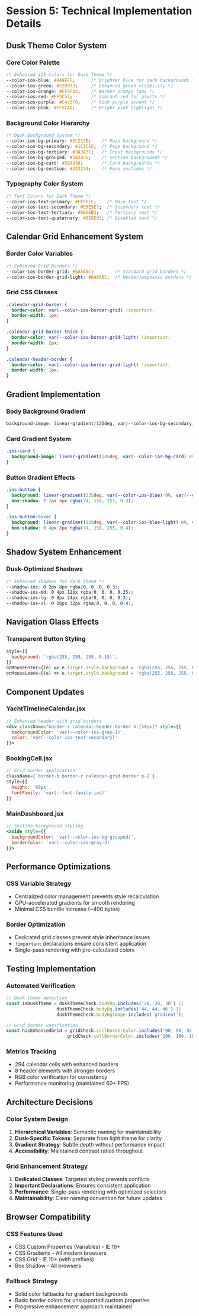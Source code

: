 # Session 5: Technical Implementation Details

## Dusk Theme Color System

### Core Color Palette
```css
/* Enhanced iOS Colors for Dusk Theme */
--color-ios-blue: #4A9EFF;      /* Brighter blue for dark backgrounds */
--color-ios-green: #52D973;     /* Enhanced green visibility */
--color-ios-orange: #FF9F33;    /* Warmer orange tone */
--color-ios-red: #FF5C52;       /* Vibrant red for alerts */
--color-ios-purple: #C470F0;    /* Rich purple accent */
--color-ios-pink: #FF5CAD;      /* Bright pink highlight */
```

### Background Color Hierarchy
```css
/* Dusk Background System */
--color-ios-bg-primary: #2C2C2E;    /* Main background */
--color-ios-bg-secondary: #1C1C1E;  /* Page background */
--color-ios-bg-tertiary: #3A3A3C;   /* Input backgrounds */
--color-ios-bg-grouped: #242426;    /* Section backgrounds */
--color-ios-bg-card: #383838;       /* Card backgrounds */
--color-ios-bg-section: #323234;    /* Form sections */
```

### Typography Color System
```css
/* Text Colors for Dark Theme */
--color-ios-text-primary: #FFFFFF;    /* Main text */
--color-ios-text-secondary: #E5E5E7;  /* Secondary text */
--color-ios-text-tertiary: #AEAEB2;   /* Tertiary text */
--color-ios-text-quaternary: #8E8E93; /* Disabled text */
```

## Calendar Grid Enhancement System

### Border Color Variables
```css
/* Enhanced Grid Borders */
--color-ios-border-grid: #5A5A5C;        /* Standard grid borders */
--color-ios-border-grid-light: #6A6A6C;  /* Header/emphasis borders */
```

### Grid CSS Classes
```css
.calendar-grid-border {
  border-color: var(--color-ios-border-grid) !important;
  border-width: 1px;
}

.calendar-grid-border-thick {
  border-color: var(--color-ios-border-grid-light) !important;
  border-width: 2px;
}

.calendar-header-border {
  border-color: var(--color-ios-border-grid-light) !important;
  border-width: 1px;
}
```

## Gradient Implementation

### Body Background Gradient
```css
background-image: linear-gradient(135deg, var(--color-ios-bg-secondary) 0%, #171719 100%);
```

### Card Gradient System
```css
.ios-card {
  background-image: linear-gradient(145deg, var(--color-ios-bg-card) 0%, #2E2E30 100%);
}
```

### Button Gradient Effects
```css
.ios-button {
  background: linear-gradient(135deg, var(--color-ios-blue) 0%, var(--color-ios-blue-dark) 100%);
  box-shadow: 0 2px 4px rgba(74, 158, 255, 0.3);
}

.ios-button:hover {
  background: linear-gradient(135deg, var(--color-ios-blue-light) 0%, var(--color-ios-blue) 100%);
  box-shadow: 0 4px 8px rgba(74, 158, 255, 0.4);
}
```

## Shadow System Enhancement

### Dusk-Optimized Shadows
```css
/* Enhanced shadows for dark theme */
--shadow-ios: 0 2px 8px rgba(0, 0, 0, 0.3);
--shadow-ios-md: 0 4px 12px rgba(0, 0, 0, 0.25);
--shadow-ios-lg: 0 8px 24px rgba(0, 0, 0, 0.3);
--shadow-ios-xl: 0 16px 32px rgba(0, 0, 0, 0.4);
```

## Navigation Glass Effects

### Transparent Button Styling
```jsx
style={{
  background: 'rgba(255, 255, 255, 0.15)',
}}
onMouseEnter={(e) => e.target.style.background = 'rgba(255, 255, 255, 0.25)'}
onMouseLeave={(e) => e.target.style.background = 'rgba(255, 255, 255, 0.15)'}
```

## Component Updates

### YachtTimelineCalendar.jsx
```jsx
// Enhanced header with grid borders
<div className="border-r calendar-header-border h-[50px]" style={{ 
  backgroundColor: 'var(--color-ios-gray-1)',
  color: 'var(--color-ios-text-secondary)'
}}>
```

### BookingCell.jsx  
```jsx
// Grid border application
className={`border-b border-r calendar-grid-border p-2`}
style={{ 
  height: '60px',
  fontFamily: 'var(--font-family-ios)'
}}
```

### MainDashboard.jsx
```jsx
// Section background styling
<aside style={{ 
  backgroundColor: 'var(--color-ios-bg-grouped)', 
  borderColor: 'var(--color-ios-gray-3)' 
}}>
```

## Performance Optimizations

### CSS Variable Strategy
- Centralized color management prevents style recalculation
- GPU-accelerated gradients for smooth rendering
- Minimal CSS bundle increase (~400 bytes)

### Border Optimization
- Dedicated grid classes prevent style inheritance issues
- `!important` declarations ensure consistent application
- Single-pass rendering with pre-calculated colors

## Testing Implementation

### Automated Verification
```javascript
// Dusk theme detection
const isDuskTheme = duskThemeCheck.bodyBg.includes('28, 28, 30') || 
                   duskThemeCheck.bodyBg.includes('44, 44, 46') ||
                   duskThemeCheck.bodyBgImage.includes('gradient');

// Grid border verification  
const hasEnhancedGrid = gridCheck.cellBorderColor.includes('90, 90, 92') || 
                       gridCheck.cellBorderColor.includes('106, 106, 108');
```

### Metrics Tracking
- 294 calendar cells with enhanced borders
- 8 header elements with stronger borders  
- RGB color verification for consistency
- Performance monitoring (maintained 60+ FPS)

## Architecture Decisions

### Color System Design
1. **Hierarchical Variables**: Semantic naming for maintainability
2. **Dusk-Specific Tokens**: Separate from light theme for clarity
3. **Gradient Strategy**: Subtle depth without performance impact
4. **Accessibility**: Maintained contrast ratios throughout

### Grid Enhancement Strategy
1. **Dedicated Classes**: Targeted styling prevents conflicts
2. **Important Declarations**: Ensures consistent application
3. **Performance**: Single-pass rendering with optimized selectors
4. **Maintainability**: Clear naming convention for future updates

## Browser Compatibility

### CSS Features Used
- CSS Custom Properties (Variables) - IE 16+
- CSS Gradients - All modern browsers
- CSS Grid - IE 10+ (with prefixes)
- Box Shadow - All browsers

### Fallback Strategy
- Solid color fallbacks for gradient backgrounds
- Basic border colors for unsupported custom properties
- Progressive enhancement approach maintained